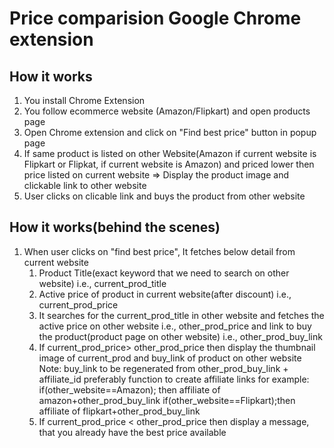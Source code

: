 # **Price comparision Google Chrome extension**

## How it works
1. You install Chrome Extension
2. You follow ecommerce website (Amazon/Flipkart) and open products page
3. Open Chrome extension and click on "Find best price" button in popup page
4. If same product is listed on other Website(Amazon if current website is Flipkart or Flipkat, if current website is Amazon) and priced lower then price listed on current website
=> Display the product image and clickable link to other website
5. User clicks on clicable link and buys the product from other website


## How it works(behind the scenes)
1. When user clicks on "find best price", It fetches below detail from current website
    1. Product Title(exact keyword that we need to search on other website) i.e., current_prod_title
    2. Active price of product in current website(after discount) i.e., current_prod_price
    3. It searches for the current_prod_title in other website and fetches the active price on other website i.e., other_prod_price and link to buy the product(product page on other website) i.e., other_prod_buy_link
    4. If current_prod_price> other_prod_price then display the thumbnail image of current_prod and buy_link of product on other website
    Note: buy_link to be regenerated from other_prod_buy_link + affiliate_id preferably function to create affiliate links
        for example:
            if(other_website==Amazon); then affiliate of amazon+other_prod_buy_link
            if(other_website==Flipkart);then affiliate of flipkart+other_prod_buy_link
    5. If current_prod_price < other_prod_price then display a message, that you already have the best price available
    

